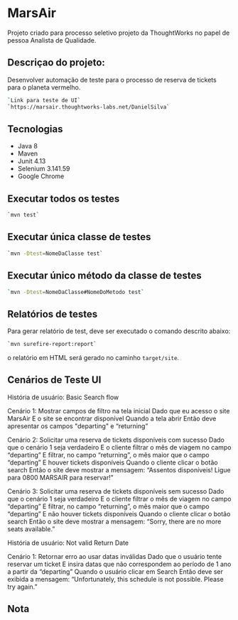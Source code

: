 # MarsAir

Projeto criado para processo seletivo projeto da ThoughtWorks no papel de pessoa Analista de Qualidade.

## Descriçao do projeto:

Desenvolver automação de teste para o processo de reserva de tickets para o planeta vermelho. 

```bash
`Link para teste de UI`
`https://marsair.thoughtworks-labs.net/DanielSilva`
```

## Tecnologias

* Java 8
* Maven
* Junit 4.13
* Selenium 3.141.59
* Google Chrome

## Executar todos os testes
```bash
`mvn test`
```

## Executar única classe de testes
```bash
`mvn -Dtest=NomeDaClasse test`
```

## Executar único método da classe de testes
```bash
`mvn -Dtest=NomeDaClasse#NomeDoMetodo test`
```
## Relatórios de testes

Para gerar relatório de test, deve ser executado o comando descrito abaixo:
```bash
`mvn surefire-report:report`
```

o relatório em HTML será gerado no caminho `target/site`.
    
## Cenários de Teste UI

História de usuário: Basic Search flow

Cenário 1: Mostrar campos de filtro na tela inicial
	Dado que eu acesso o site MarsAir
	E o site se encontrar disponível
	Quando a tela abrir
	Então deve apresentar os campos "departing" e “returning”

Cenário 2: Solicitar uma reserva de tickets disponíveis com sucesso
    Dado que o cenário 1 seja verdadeiro
    E o cliente filtrar o mês de viagem no campo “departing”
    E filtrar, no campo “returning”, o mês maior que o campo “departing”
    E houver tickets disponíveis
    Quando o cliente clicar o botão search
    Então o site deve mostrar a mensagem: “Assentos disponíveis! Ligue para 0800 MARSAIR para reservar!”

Cenário 3: Solicitar uma reserva de tickets disponíveis sem sucesso
    Dado que o cenário 1 seja verdadeiro
    E o cliente filtrar o mês de viagem no campo “departing”
    E filtrar, no campo “returning”, o mês maior que o campo “departing”
    E não houver tickets disponíveis
    Quando o cliente clicar o botão search
    Então o site deve mostrar a mensagem: “Sorry, there are no more seats available.”

História de usuário: Not valid Return Date


Cenário 1: Retornar erro ao usar datas inválidas
	Dado que o usuário tente reservar um ticket
	E insira datas que não correspondem ao período de 1 ano a partir da “departing”
	Quando o usuário clicar em Search
	Então deve ser exibida a mensagem: “Unfortunately, this schedule is not possible. Please try again.”
    
## Nota






